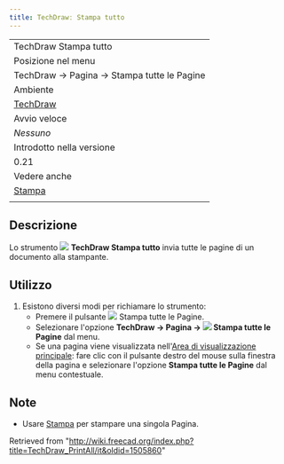 ```yaml
---
title: TechDrawː Stampa tutto
---
```

|  |
| --- |
| TechDraw Stampa tutto |
| Posizione nel menu |
| TechDraw → Pagina → Stampa tutte le Pagine |
| Ambiente |
| [TechDraw](/TechDraw_Workbench/it "TechDraw Workbench/it") |
| Avvio veloce |
| *Nessuno* |
| Introdotto nella versione |
| 0.21 |
| Vedere anche |
| [Stampa](/Std_Print/it "Std Print/it") |
|  |

## Descrizione

Lo strumento ![](/images/TechDraw_PrintAll.svg) **TechDraw Stampa tutto** invia tutte le pagine di un documento alla stampante.

## Utilizzo

1. Esistono diversi modi per richiamare lo strumento:
   * Premere il pulsante ![](/images/TechDraw_PrintAll.svg) Stampa tutte le Pagine.
   * Selezionare l'opzione **TechDraw → Pagina → ![](/images/TechDraw_PrintAll.svg) Stampa tutte le Pagine** dal menu.
   * Se una pagina viene visualizzata nell'[Area di visualizzazione principale](/Main_view_area/it "Main view area/it"): fare clic con il pulsante destro del mouse sulla finestra della pagina e selezionare l'opzione **Stampa tutte le Pagine** dal menu contestuale.

## Note

* Usare [Stampa](/Std_Print/it "Std Print/it") per stampare una singola Pagina.

Retrieved from "<http://wiki.freecad.org/index.php?title=TechDraw_PrintAll/it&oldid=1505860>"